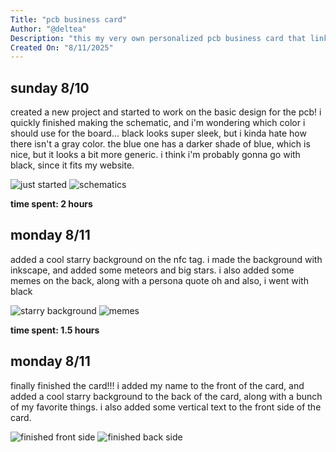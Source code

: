 ```yaml
---
Title: "pcb business card"
Author: "@deltea"
Description: "this my very own personalized pcb business card that links to my website when tapped!"
Created On: "8/11/2025"
---
```


## sunday 8/10

created a new project and started to work on the basic design for the pcb! i quickly finished making the schematic, and i'm wondering which color i should use for the board... black looks super sleek, but i kinda hate how there isn't a gray color. the blue one has a darker shade of blue, which is nice, but it looks a bit more generic. i think i'm probably gonna go with black, since it fits my website.

![just started](/Screenshot%202025-08-11%20at%201.20.23 AM.png)
![schematics](/Screenshot%202025-08-11%20at%206.14.12 PM.png)

**time spent: 2 hours**

## monday 8/11

added a cool starry background on the nfc tag. i made the background with inkscape, and added some meteors and big stars.
i also added some memes on the back, along with a persona quote
oh and also, i went with black

![starry background](/Screenshot%202025-08-11%20at%2012.22.48 PM.png)
![memes](/Screenshot%202025-08-11%20at%2012.22.56 PM.png)

**time spent: 1.5 hours**

## monday 8/11

finally finished the card!!! i added my name to the front of the card, and added a cool starry background to the back of the card, along with a bunch of my favorite things. i also added some vertical text to the front side of the card.

![finished front side](/Screenshot%202025-08-11%20at%206.11.06 PM.png)
![finished back side](/Screenshot%202025-08-11%20at%206.09.20 PM.png)
